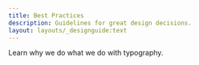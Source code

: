 ```yaml
---
title: Best Practices
description: Guidelines for great design decisions.
layout: layouts/_designguide:text
---
```


Learn why we do what we do with typography.
